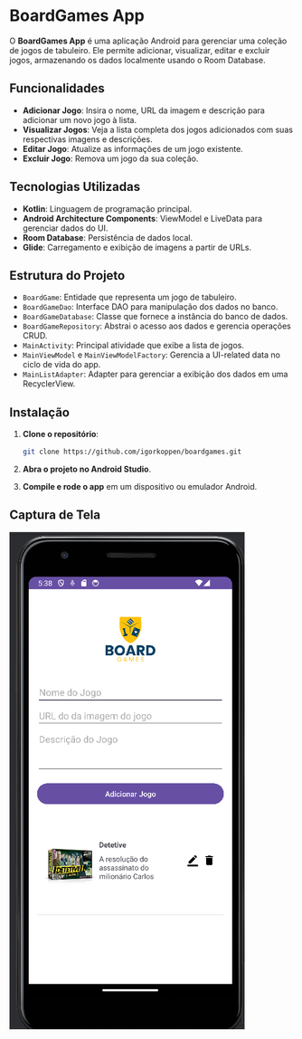 # BoardGames App

O **BoardGames App** é uma aplicação Android para gerenciar uma coleção de jogos de tabuleiro. Ele permite adicionar, visualizar, editar e excluir jogos, armazenando os dados localmente usando o Room Database.

## Funcionalidades

- **Adicionar Jogo**: Insira o nome, URL da imagem e descrição para adicionar um novo jogo à lista.
- **Visualizar Jogos**: Veja a lista completa dos jogos adicionados com suas respectivas imagens e descrições.
- **Editar Jogo**: Atualize as informações de um jogo existente.
- **Excluir Jogo**: Remova um jogo da sua coleção.

## Tecnologias Utilizadas

- **Kotlin**: Linguagem de programação principal.
- **Android Architecture Components**: ViewModel e LiveData para gerenciar dados do UI.
- **Room Database**: Persistência de dados local.
- **Glide**: Carregamento e exibição de imagens a partir de URLs.

## Estrutura do Projeto

- `BoardGame`: Entidade que representa um jogo de tabuleiro.
- `BoardGameDao`: Interface DAO para manipulação dos dados no banco.
- `BoardGameDatabase`: Classe que fornece a instância do banco de dados.
- `BoardGameRepository`: Abstrai o acesso aos dados e gerencia operações CRUD.
- `MainActivity`: Principal atividade que exibe a lista de jogos.
- `MainViewModel` e `MainViewModelFactory`: Gerencia a UI-related data no ciclo de vida do app.
- `MainListAdapter`: Adapter para gerenciar a exibição dos dados em uma RecyclerView.

## Instalação

1. **Clone o repositório**:

   ```bash
   git clone https://github.com/igorkoppen/boardgames.git
   ```

2. **Abra o projeto no Android Studio**.

3. **Compile e rode o app** em um dispositivo ou emulador Android.

## Captura de Tela

![Captura de Tela do App](gameScreenshot/ImagemDoJogo.png)
